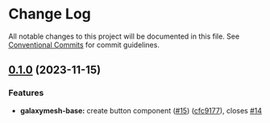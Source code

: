 # Change Log

All notable changes to this project will be documented in this file.
See [Conventional Commits](https://conventionalcommits.org) for commit guidelines.

## [0.1.0](https://github.com/galaxymesh/galaxymesh/compare/@galaxymesh/base@0.0.1...@galaxymesh/base@0.1.0) (2023-11-15)


### Features

* **galaxymesh-base:** create button component ([#15](https://github.com/galaxymesh/galaxymesh/issues/15)) ([cfc9177](https://github.com/galaxymesh/galaxymesh/commit/cfc9177f39fb020a872fdebad3798fe7a7b556f4)), closes [#14](https://github.com/galaxymesh/galaxymesh/issues/14)
